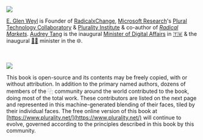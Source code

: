 ![](https://raw.githubusercontent.com/pluralitybook/plurality/main/figs/author-AudreyGlen.jpg)

 [E. Glen Weyl](https://www.glenweyl.com) is Founder of [RadicalxChange](https://www.radicalxchange.org), [Microsoft Research](https://www.microsoft.com/en-us/research/)'s [Plural Technology Collaboratory](https://aka.ms/plural) & [Plurality Institute](https://plurality.institute) & co-author of [*Radical Markets*](https://press.princeton.edu/books/hardcover/9780691177502/radical-markets).  [Audrey Tang](https://en.wikipedia.org/wiki/Audrey_Tang) is the inaugural [Minister of Digital Affairs](https://en.wikipedia.org/wiki/Ministry_of_Digital_Affairs_%28Taiwan%29) in [🇹🇼](https://en.wikipedia.org/wiki/Taiwan) & the inaugural [🏳️‍⚧️](https://en.wikipedia.org/wiki/List_of_transgender_political_office-holders) minister in the 🌐.                                                                                                
<br></br>

![](https://raw.githubusercontent.com/pluralitybook/plurality/main/figs/author-Community.png)

This book is open-source and its contents may be freely copied, with or without attribution.  In addition to the primary named authors, dozens of members of the ⿻ community around the world contributed to the book, doing most of the total work.  These contributors are listed on the next page and represented in this machine-generated blending of their faces, tiled by their individual faces.  The free online version of this book at [https://www.plurality.net/](https://www.plurality.net/) will continue to evolve, governed according to the principles described in this book by this community.

